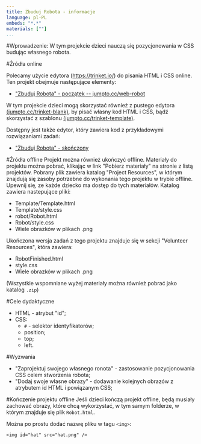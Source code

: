 ```yaml
---
title: Zbuduj Robota - informacje
language: pl-PL
embeds: "*.*"
materials: [""]
...
```


#Wprowadzenie:
W tym projekcie dzieci nauczą się pozycjonowania w CSS budując własnego robota.  

#Źródła online 

Polecamy użycie edytora (https://trinket.io/) do pisania HTML i CSS online. Ten projekt obejmuje następujące elementy: 

+ ["Zbuduj Robota" - początek -- jumpto.cc/web-robot](http://jumpto.cc/web-robot)

W tym projekcie dzieci mogą skorzystać również z pustego edytora [(jumpto.cc/trinket-blank)](http://jumpto.cc/trinket-blank), by pisać własny kod HTML i CSS, bądź skorzystać z szablonu [(jumpto.cc/trinket-template)](http://jumpto.cc/trinket-template).

Dostępny jest także edytor, który zawiera kod z przykładowymi rozwiązaniami zadań:

+ ["Zbuduj Robota" - skończony](https://trinket.io/html/00736c0e18)

#Źródła offline 
Projekt można również ukończyć offline. Materiały do projektu można pobrać, klikając w link "Pobierz materiały" na stronie z listą projektów. Pobrany plik zawiera katalog "Project Resources", w którym znajdują się zasoby potrzebne do wykonania tego projektu w trybie offline. Upewnij się, ze każde dziecko ma dostęp do tych materiałów. Katalog zawiera nastepujące pliki:

+ Template/Template.html
+ Template/style.css
+ robot/Robot.html
+ Robot/style.css
+ Wiele obrazków w plikach .png

Ukończona wersja zadań z tego projektu znajduje się w sekcji "Volunteer Resources", która zawiera:

+ RobotFinished.html
+ style.css
+ Wiele obrazków w plikach .png

(Wszystkie wspomniane wyżej materiały można również pobrać jako katalog `.zip`)

#Cele dydaktyczne
+ HTML - atrybut "id";
+ CSS:
	+ `#` - selektor identyfikatorów;
	+ position;
	+ top;
	+ left.

#Wyzwania
+ "Zaprojektuj swojego własnego ronota" - zastosowanie pozycjonowania CSS celem stworzenia robota; 
+ "Dodaj swoje własne obrazy" - dodawanie kolejnych obrazów z atrybutem id HTML i powiązanym CSS; 

#Kończenie projektu offline
Jeśli dzieci kończą projekt offline, będą musiały zachować obrazy, które chcą wykorzystać, w tym samym folderze, w którym znajduje się plik `Robot.html`.

Można po prostu dodać nazwę pliku w tagu `<img>`:

```
<img id="hat" src="hat.png" />
```